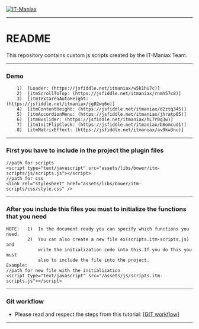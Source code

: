 [![IT-Maniax](http://itmaniax.com/assets/img/itm-logo.png "IT-Maniax")](http://itmaniax.com/ "Visit our website IT-Maniax")

***

# README #

This repository contains custom js scripts created by the IT-Maniax Team.

***

### Demo ###
        1)  [Loader: (https://jsfiddle.net/itmaniax/w5k1hu7c)]
        2)  [itmScrollToTop: (https://jsfiddle.net/itmaniax/rnmh57c8)]
        3)  [itmTextareaAutoHeight: (https://jsfiddle.net/itmaniax/jg02wq6o)]
        4)  [itmContentHeight: (https://jsfiddle.net/itmaniax/d2ztq345)]
        5)  [itmAccordionMenu: (https://jsfiddle.net/itmaniax/jhratp05)]
        6)  [itmBxslider: (https://jsfiddle.net/itmaniax/hL7r0q3w)]
        7)  [itmInitFlipClock: (https://jsfiddle.net/itmaniax/b8omcud1)]
        8)  [itmMatrixEffect: (https://jsfiddle.net/itmaniax/av9kw3nu)]
        
***

### First you have to include in the project the plugin files ###

    //path for scripts
    <script type="text/javascript" src="assets/libs/bower/itm-scripts/js/scripts.js"></script> 
    //path for css
    <link rel="stylesheet" href="assets/libs/bower/itm-scripts/css/style.css" />

***

### After you include this files you must to initialize the functions that you need ###

    NOTE:   1)  In the document ready you can specify which functions you need.
            2)  You can also create a new file ex(scripts.itm-scripts.js) and 
                write the initialization code into this.If you do this you must 
                also to include the file into the project.
    Example:
    //path for new file with the initialization
    <script type="text/javascript" src="/assets/js/scripts.itm-scripts.js"></script>

***

### Git workflow ###

+ Please read and respect the steps from this tutorial: [[GIT workflow](https://docs.google.com/document/d/1FVlsaadtFB1JIoSuZJ1zPSf-Gz7_C_bWeaEYc30MICU "IT-Maniax GIT workflow")]

***